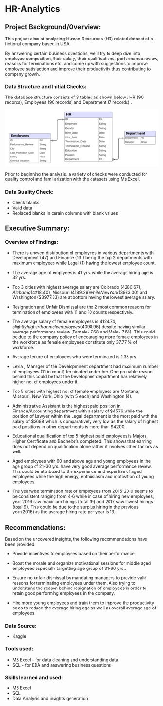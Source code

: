 # HR-Analytics

## Project Background/Overview:

This project aims at analyzing Human Resources (HR) related dataset of a fictional company based in USA.

By answering certain business questions, we’ll try to deep dive into employee composition, their salary, their qualifications, performance review, reasons for terminations etc. and come up with suggestions to improve employee satisfaction and improve their productivity thus contributing to company growth.

### Data Structure and Initial Checks:

The database structure consists of 3 tables as shown below : HR (90 records), Employees (90 records) and Department (7 records) .

![database structure](https://github.com/Curious-Creative-Mind/HR-Analytics/blob/main/data%20modelling.PNG?raw=true)

Prior to beginning the analysis, a variety of checks were conducted for quality control and familiarization with the datasets using Ms Excel.

### Data Quality Check:

-	Check blanks
-	Valid data
-	Replaced blanks in cerain columns with blank values 

## Executive Summary:

### Overview of Findings:

- There is uneven distribution of employees in various departments with Development (47) and Finance (13 ) being the top 2 departments with maximum employees while Legal (1) having the lowest employee count.

-	The average age of emplyees is 41 yrs. while the average hiring age is 32 yrs.

-	Top 3 cities with highest average salary are Colorado ($4280.67), Alabama ($4218.40), Missouri ($4189.29) while New York ($3983.00) and Washington ($3977.33) are at bottom having the lowest average salary.

-	Resignation and Unfair Dismissal are the 2 most common reasons for termination of employees with 11 and 10 counts respectively.

-	The average salary of female employees is $4124.74, slightly higher than male employees ($4098.96) despite having similar average performance review (Female- 7.68 and Male- 7.64). This could be due to the company policy of encouraging  more female employees in the workforce as female employees constitute only 37.77 % of workforce.

-	Average tenure of employees who were terminated is 1.38 yrs.

-	Leyla , Manager of the Developmnent department had maximum number of employees (11 in count) terminated under her. One probable reason behind this could be that the  Developmet department has relatively higher no. of employees under it.

-	Top 5 cities with highest no. of female employees are Montana, Missouri, New York, Ohio (with 5 each) and Washington (4).

-	Administrative Assistant is the highest paid position in Finance/Accounting department with a salary of $4576 while the position of Lawyer within the Legal department is the most paid with the salary of $3698 which is comparatively very low as the salary of highest paid positions in other departments is more than $4200.

-	Educational qualification of top 5 highest paid employees is Majors, Higher Certificate and Bachelor’s completed. This shows that earning does not depend on qualification alone rather it involves other factors as well.

-	Aged employees with 60 and above age and young employees in the age group of 21-30 yrs. have very good average performance review. This could be attributed to the experience and expertise of aged employees while the high energy, enthusiasm and motivation of young employees.

-	The yearwise termination rate of employees from 2015-2019 seems to be consistent ranging from 4-6 while in case of hiring new employees, year 2016 saw maximum hirings (total 19) and 2017 saw lowest hirings (total 9). This could be due to the surplus hiring in the previous year(2016) as the average hiring rate per year is 13.

## Recommendations:

Based on the uncovered insights, the following recommendations have been provided:

-	Provide incentives to employees based on their performance.
  
-	Boost the morale and organize motivational sessions for middle aged employees especially targetting age group of 31-60 yrs..
  
-	Ensure no unfair dismissal by mandating managers to provide valid reasons for terminating employees under them. Also trying to understand the reason behind resignation of employees in order to retain good performing employees in the company.
  
-	Hire more young employees and train them to improve the productivity so as to reduce the average hiring age as well as overall average age of employees.

### Data Source:

- Kaggle

### Tools used:

- MS Excel – for data cleaning and understanding data
- SQL - for EDA and answering business questions

### Skills learned and used:

- MS Excel
- SQL
- Data Analysis and insights generation
  
